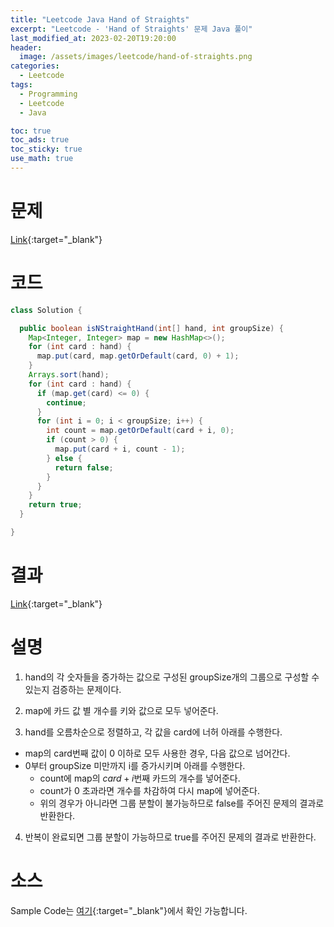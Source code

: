 ```yaml
---
title: "Leetcode Java Hand of Straights"
excerpt: "Leetcode - 'Hand of Straights' 문제 Java 풀이"
last_modified_at: 2023-02-20T19:20:00
header:
  image: /assets/images/leetcode/hand-of-straights.png
categories:
  - Leetcode
tags:
  - Programming
  - Leetcode
  - Java

toc: true
toc_ads: true
toc_sticky: true
use_math: true
---
```

# 문제
[Link](https://leetcode.com/problems/hand-of-straights){:target="_blank"}

# 코드
```java
class Solution {

  public boolean isNStraightHand(int[] hand, int groupSize) {
    Map<Integer, Integer> map = new HashMap<>();
    for (int card : hand) {
      map.put(card, map.getOrDefault(card, 0) + 1);
    }
    Arrays.sort(hand);
    for (int card : hand) {
      if (map.get(card) <= 0) {
        continue;
      }
      for (int i = 0; i < groupSize; i++) {
        int count = map.getOrDefault(card + i, 0);
        if (count > 0) {
          map.put(card + i, count - 1);
        } else {
          return false;
        }
      }
    }
    return true;
  }

}
```

# 결과
[Link](https://leetcode.com/problems/hand-of-straights/submissions/901495118/){:target="_blank"}

# 설명
1. hand의 각 숫자들을 증가하는 값으로 구성된 groupSize개의 그룹으로 구성할 수 있는지 검증하는 문제이다.

2. map에 카드 값 별 개수를 키와 값으로 모두 넣어준다.

3. hand를 오름차순으로 정렬하고, 각 값을 card에 너허 아래를 수행한다.
- map의 card번째 값이 0 이하로 모두 사용한 경우, 다음 값으로 넘어간다.
- 0부터 groupSize 미만까지 i를 증가시키며 아래를 수행한다.
  - count에 map의 $card + i$번째 카드의 개수를 넣어준다.
  - count가 0 초과라면 개수를 차감하여 다시 map에 넣어준다.
  - 위의 경우가 아니라면 그룹 분할이 불가능하므로 false를 주어진 문제의 결과로 반환한다.

4. 반복이 완료되면 그룹 분할이 가능하므로 true를 주어진 문제의 결과로 반환한다.

# 소스
Sample Code는 [여기](https://github.com/GracefulSoul/leetcode/blob/master/src/main/java/gracefulsoul/problems/HandOfStraights.java){:target="_blank"}에서 확인 가능합니다.